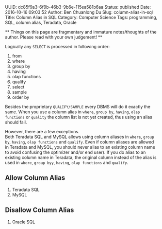 UUID: dc85f9a3-6f9b-46b3-9b6e-115ea581b6aa
Status: published
Date: 2016-10-16 09:03:52
Author: Ben Chuanlong Du
Slug: column-alias-in-sql
Title: Column Alias in SQL
Category: Computer Science
Tags: programming, SQL, column alias, Teradata, Oracle

**
Things on this page are
fragmentary and immature notes/thoughts of the author.
Please read with your own judgement!
**


Logically any `SELECT` is processed in following order:

1. from
2. where
3. group by
4. having
5. olap functions
6. qualify
7. select 
8. sample
9. order by

Besides the proprietary `QUALIFY/SAMPLE` every DBMS will do it exactly the same.
When you use a column alias in
`where`, `group by`, `having`, `olap functions` or `quality`
the column list is not yet created, 
thus using an alias should fail.

However, there are a few exceptions.  
Both Teradata SQL and MySQL allows using column aliases in
`where`, `group by`, `having`, `olap functions` and `qualify`.
Even if column aliases are allowed in Teradata and MySQL, 
you should never alias to an existing column name 
to avoid confusing the optimizer and/or end user).
If you do alias to an existing column name in Teradata,
the original column instead of the alias is used 
in `where`, `group byy`, `having`, `olap functions` and `qualify`.

## Allow Column Alias 

1. Teradata SQL
2. MySQL

## Disallow Column Alias 

1. Oracle SQL

